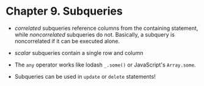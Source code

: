 # Chapter 9. Subqueries
*   _correlated_ subqueries reference columns from the containing statement, 
    while _noncorrelated_ subqueries do not. Basically, a subquery is noncorrelated
    if it can be executed alone.

*   _scalar_ subqueries contain a single row and column

*   The `any` operator works like lodash `_.some()` or JavaScript's `Array.some`.

*   Subqueries can be used in `update` or `delete` statements! 
